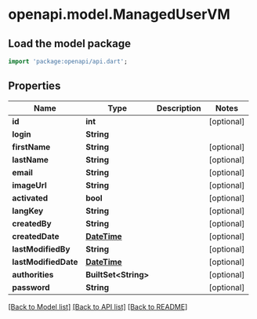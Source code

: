 # openapi.model.ManagedUserVM

## Load the model package
```dart
import 'package:openapi/api.dart';
```

## Properties
Name | Type | Description | Notes
------------ | ------------- | ------------- | -------------
**id** | **int** |  | [optional] 
**login** | **String** |  | 
**firstName** | **String** |  | [optional] 
**lastName** | **String** |  | [optional] 
**email** | **String** |  | [optional] 
**imageUrl** | **String** |  | [optional] 
**activated** | **bool** |  | [optional] 
**langKey** | **String** |  | [optional] 
**createdBy** | **String** |  | [optional] 
**createdDate** | [**DateTime**](DateTime.md) |  | [optional] 
**lastModifiedBy** | **String** |  | [optional] 
**lastModifiedDate** | [**DateTime**](DateTime.md) |  | [optional] 
**authorities** | **BuiltSet&lt;String&gt;** |  | [optional] 
**password** | **String** |  | [optional] 

[[Back to Model list]](../README.md#documentation-for-models) [[Back to API list]](../README.md#documentation-for-api-endpoints) [[Back to README]](../README.md)


